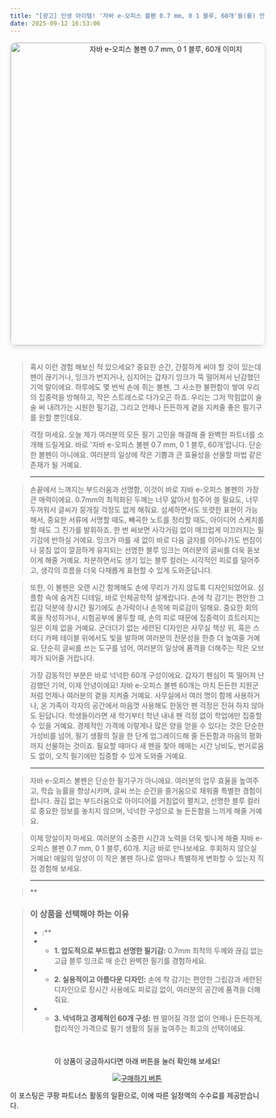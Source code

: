 ```yaml
---
title: "[광고] 인생 아이템! '자바 e-오피스 볼펜 0.7 mm, 0 1 블루, 60개'을(를) 만나보세요."
date: 2025-09-12 16:53:06
---
```


<div align="center">
    <a href="https://link.coupang.com/re/AFFSDP?lptag=AF8916626&pageKey=11862347&itemId=23109472412&vendorItemId=91380905010&traceid=V0-153-6fbdd4a86321c611&clickBeacon=e8b0af00-8ff8-11f0-b988-4c23f5b7841f%7E3&requestid=20250913015246597113854535&token=31850C%7CMIXED" target="_blank">
        <img src="https://ads-partners.coupang.com/image1/s5eHSh5PdrJ6IkVRsweaiykd6GGZKu2mAW8mLAbkvkDMN0TqL1960wr7TlVZu-YyiU5RrIJR1aCNRNB6DDiCJVwe8YXC6CmN0ImlXEG96pDOherTctUObZqLDZPMWZh3xdI775GyQ-CKvqwc1fs2QDEmC9akcoG7QAemzNXpmtHbY8lSbiSEpXl607Y0g7VjK-s7pJji8SxkyInueKOLj7rdeFMWt0q-oWElR1lR6bPF5u3kWxSbGO-NqxJnnCtFk6aqMs0DtQtgC9UGITAKI1XIV5vUf5gnaWFmm5Jld3q71IcWesH7-Hs1" alt="자바 e-오피스 볼펜 0.7 mm, 0 1 블루, 60개 이미지" width="600" style="max-width: 100%; height: auto; border-radius: 12px; border: 1px solid #e0e0e0; box-shadow: 0 4px 8px rgba(0,0,0,0.1);">
    </a>
</div>
<br>

> 혹시 이런 경험 해보신 적 있으세요? 중요한 순간, 간절하게 써야 할 것이 있는데 펜이 끊기거나, 잉크가 번지거나, 심지어는 갑자기 잉크가 뚝 떨어져서 난감했던 기억 말이에요. 하루에도 몇 번씩 손에 쥐는 볼펜, 그 사소한 불편함이 쌓여 우리의 집중력을 방해하고, 작은 스트레스로 다가오곤 하죠. 우리는 그저 막힘없이 술술 써 내려가는 시원한 필기감, 그리고 언제나 든든하게 곁을 지켜줄 좋은 필기구를 원할 뿐인데요.

> 걱정 마세요. 오늘 제가 여러분의 모든 필기 고민을 해결해 줄 완벽한 파트너를 소개해 드릴게요. 바로 '자바 e-오피스 볼펜 0.7 mm, 0 1 블루, 60개'랍니다. 단순한 볼펜이 아니에요. 여러분의 일상에 작은 기쁨과 큰 효율성을 선물할 마법 같은 존재가 될 거예요.

> ***

> 손끝에서 느껴지는 부드러움과 선명함, 이것이 바로 자바 e-오피스 볼펜의 가장 큰 매력이에요. 0.7mm의 최적화된 두께는 너무 얇아서 힘주어 쓸 필요도, 너무 두꺼워서 글씨가 뭉개질 걱정도 없게 해줘요. 섬세하면서도 또렷한 표현이 가능해서, 중요한 서류에 서명할 때도, 빼곡한 노트를 정리할 때도, 아이디어 스케치를 할 때도 그 진가를 발휘하죠. 한 번 써보면 사각거림 없이 매끄럽게 미끄러지는 필기감에 반하실 거예요. 잉크가 마를 새 없이 바로 다음 글자를 이어나가도 번짐이나 뭉침 없이 깔끔하게 유지되는 선명한 블루 잉크는 여러분의 글씨를 더욱 돋보이게 해줄 거예요. 차분하면서도 생기 있는 블루 컬러는 시각적인 피로를 덜어주고, 생각의 흐름을 더욱 다채롭게 표현할 수 있게 도와준답니다.

> 또한, 이 볼펜은 오랜 시간 함께해도 손에 무리가 가지 않도록 디자인되었어요. 심플함 속에 숨겨진 디테일, 바로 인체공학적 설계랍니다. 손에 착 감기는 편안한 그립감 덕분에 장시간 필기에도 손가락이나 손목에 피로감이 덜해요. 중요한 회의록을 작성하거나, 시험공부에 몰두할 때, 손의 피로 때문에 집중력이 흐트러지는 일은 이제 없을 거예요. 군더더기 없는 세련된 디자인은 사무실 책상 위, 혹은 스터디 카페 테이블 위에서도 빛을 발하며 여러분의 전문성을 한층 더 높여줄 거예요. 단순히 글씨를 쓰는 도구를 넘어, 여러분의 일상에 품격을 더해주는 작은 오브제가 되어줄 거랍니다.

> 가장 감동적인 부분은 바로 넉넉한 60개 구성이에요. 갑자기 펜심이 뚝 떨어져 난감했던 기억, 이제 안녕이에요! 자바 e-오피스 볼펜 60개는 마치 든든한 지원군처럼 언제나 여러분의 곁을 지켜줄 거예요. 사무실에서 여러 명이 함께 사용하거나, 온 가족이 각자의 공간에서 마음껏 사용해도 한동안 펜 걱정은 전혀 하지 않아도 된답니다. 학생들이라면 새 학기부터 학년 내내 펜 걱정 없이 학업에만 집중할 수 있을 거예요. 경제적인 가격에 이렇게나 많은 양을 얻을 수 있다는 것은 단순한 가성비를 넘어, 필기 생활의 질을 한 단계 업그레이드해 줄 든든함과 마음의 평화까지 선물하는 것이죠. 필요할 때마다 새 펜을 찾아 헤매는 시간 낭비도, 번거로움도 없이, 오직 필기에만 집중할 수 있게 도와줄 거예요.

> ***

> 자바 e-오피스 볼펜은 단순한 필기구가 아니에요. 여러분의 업무 효율을 높여주고, 학습 능률을 향상시키며, 글씨 쓰는 순간을 즐거움으로 채워줄 특별한 경험이랍니다. 끊김 없는 부드러움으로 아이디어를 거침없이 펼치고, 선명한 블루 컬러로 중요한 정보를 놓치지 않으며, 넉넉한 구성으로 늘 든든함을 느끼게 해줄 거예요.

> 이제 망설이지 마세요. 여러분의 소중한 시간과 노력을 더욱 빛나게 해줄 자바 e-오피스 볼펜 0.7 mm, 0 1 블루, 60개. 지금 바로 만나보세요. 후회하지 않으실 거예요! 매일의 일상이 이 작은 볼펜 하나로 얼마나 특별하게 변화할 수 있는지 직접 경험해 보세요.

> ***

> **


> ### 이 상품을 선택해야 하는 이유
> - :**
> - *   **1. 압도적으로 부드럽고 선명한 필기감:** 0.7mm 최적의 두께와 끊김 없는 고급 블루 잉크로 매 순간 완벽한 필기를 경험하세요.
> - *   **2. 실용적이고 아름다운 디자인:** 손에 착 감기는 편안한 그립감과 세련된 디자인으로 장시간 사용에도 피로감 없이, 여러분의 공간에 품격을 더해줘요.
> - *   **3. 넉넉하고 경제적인 60개 구성:** 펜 떨어질 걱정 없이 언제나 든든하게, 합리적인 가격으로 필기 생활의 질을 높여주는 최고의 선택이에요.


<br>

<div align="center">
  <p>이 상품이 궁금하시다면 아래 버튼을 눌러 확인해 보세요!</p>
  <a href="https://link.coupang.com/re/AFFSDP?lptag=AF8916626&pageKey=11862347&itemId=23109472412&vendorItemId=91380905010&traceid=V0-153-6fbdd4a86321c611&clickBeacon=e8b0af00-8ff8-11f0-b988-4c23f5b7841f%7E3&requestid=20250913015246597113854535&token=31850C%7CMIXED" target="_blank">
    <img src="https://img.shields.io/badge/지금 바로 구매하기-FF5722?style=for-the-badge&logo=coupa&logoColor=white" alt="구매하기 버튼">
  </a>
</div>

이 포스팅은 쿠팡 파트너스 활동의 일환으로, 이에 따른 일정액의 수수료를 제공받습니다.

